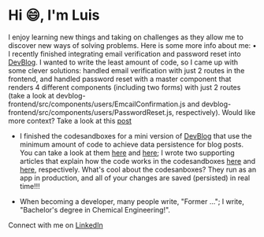# Hi :smile:, I'm Luis

I enjoy learning new things and taking on challenges as they allow me to discover new ways of solving problems. Here is some more info about me:
• I recently finished integrating email verification and password reset into [DevBlog](https://devblog.dev/). I wanted to write the least amount of code, so I came up with some clever solutions: handled email verification with just 2 routes in the frontend, and handled password reset with a master component that renders 4 different components (including two forms) with just 2 routes (take a look at devblog-frontend/src/components/users/EmcailConfirmation.js and devblog-frontend/src/components/users/PasswordReset.js, respectively).
Would like more context? Take a look at this [post]()

* I finished the codesandboxes for a mini version of [DevBlog](https://devblog.dev/) that use the minimum amount of code to achieve data persistence for blog posts. You can take a look at them [here](https://codesandbox.io/s/blog-website-prototype-p4lwp?file=/src/index.js) and [here](https://codesandbox.io/s/draft-js-wysiwygstable-53qnq); I wrote two supporting articles that explain how the code works in the codesandboxes [here](https://devblog.dev/posts/155) and [here](https://devblog.dev/posts/136), respectively. What's cool about the codesanboxes? They run as an app in production, and all of your changes are saved (persisted) in real time!!!

* When becoming a developer, many people write, "Former ..."; I write, "Bachelor's degree in Chemical Engineering!".

Connect with me on [LinkedIn](https://www.linkedin.com/in/luis-martinez-mosquete/)

